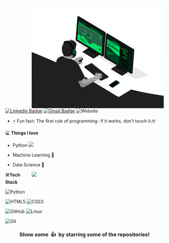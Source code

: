 
<img align="right" src="/images/developer.gif" alt="Coder GIF" width="420" height="330">

[![Linkedin Badge](https://img.shields.io/badge/-raulsedano-blue?style=flat-square&logo=Linkedin&logoColor=white&link=https://www.linkedin.com/in/rajaprerak/)]([https://www.linkedin.com](https://www.linkedin.com/in/raul-sedano-molina-521331167/))
[![Gmail Badge](https://img.shields.io/badge/-raulsedanomolina@gmail.com-c14438?style=flat-square&logo=Gmail&logoColor=white&link=mailto:rajaprerak@gmail.com)](mailto:raulsedanomolina@gmail.com) 
![Website](https://img.shields.io/[website](https://portfolio-one-gray-59.vercel.app/))

- ⚡ Fun fact: The first rule of programming- if it works, don’t touch it.🤓

💻 **Things I love**
- Python <img src="https://media.giphy.com/media/WUlplcMpOCEmTGBtBW/giphy.gif" width="30"> 

- Machine Learning 🧐
- Data Science 😬

    <a href="https://github.com/anuraghazra/github-readme-stats" title="Go to Source">
      <img align="right" width=420 height="auto" src="https://github-readme-stats.vercel.app/api?username=raulsedano2410&show_icons=true&theme=dark&border_color=61dafb&hide_border=true&include_all_commits=true" />
    </a>
    
🛠**Tech Stack**

![Python](https://img.shields.io/badge/-Python-000000?style=flat&logo=python)

![HTML5](https://img.shields.io/badge/-HTML5-000000?style=flat&logo=HTML5)
![CSS3](https://img.shields.io/badge/-CSS3-000000?style=flat&logo=CSS3)

![GitHub](https://img.shields.io/badge/-GitHub-000000?style=flat&logo=github&logoColor=FFFFFF)
![Linux](https://img.shields.io/badge/-Linux-000000?style=flat&logo=linux&logoColor=FCC624)

![Git](https://img.shields.io/badge/-Git-000000?style=flat&logo=git&logoColor=F05032)

<div align="center">
    <h3 align="center">Show some &nbsp;👍&nbsp; by starring some of the repositories!</h3>
</div>
